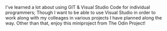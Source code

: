 I've learned a lot about using GIT & Visual Studio Code for individual programmers; Though I want to be able to use Visual Studio in order to work along with my colleages in various projects I have planned along the way. Other than that, enjoy this miniproject from The Odin Project!
